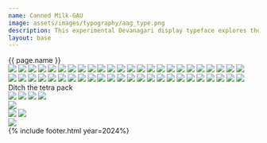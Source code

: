 ```yaml
---
name: Canned Milk-GAU 
image: assets/images/typography/aag_type.png
description: This experimental Devanagari display typeface explores the dynamic interplay of gradients and colours, pushing the boundaries of traditional letterforms.
layout: base
---
```

<div class="lg:text-[96px] md:text-[96px] text-[50px] flex justify-center items-center min-h-[145px] italic mb-20">
    {{ page.name }}
</div>
<div class="flex bg-scroll-left w-[1900px] h-[250px]">
    <div class="flex gap-x-9"> 
        <img src="{{site.baseurl}}/assets/images/typography/canned-milk/can-1.png">
        <img src="{{site.baseurl}}/assets/images/typography/canned-milk/can-2.png">
        <img src="{{site.baseurl}}/assets/images/typography/canned-milk/can-3.png">
        <img src="{{site.baseurl}}/assets/images/typography/canned-milk/can-4.png">
        <img src="{{site.baseurl}}/assets/images/typography/canned-milk/can-1.png">
        <img src="{{site.baseurl}}/assets/images/typography/canned-milk/can-2.png">
        <img src="{{site.baseurl}}/assets/images/typography/canned-milk/can-3.png">
        <img src="{{site.baseurl}}/assets/images/typography/canned-milk/can-4.png">
        <img src="{{site.baseurl}}/assets/images/typography/canned-milk/can-1.png">
        <img src="{{site.baseurl}}/assets/images/typography/canned-milk/can-2.png">
        <img src="{{site.baseurl}}/assets/images/typography/canned-milk/can-3.png">
        <img src="{{site.baseurl}}/assets/images/typography/canned-milk/can-4.png">
        <img src="{{site.baseurl}}/assets/images/typography/canned-milk/can-1.png">
        <img src="{{site.baseurl}}/assets/images/typography/canned-milk/can-2.png">
        <img src="{{site.baseurl}}/assets/images/typography/canned-milk/can-3.png">
        <img src="{{site.baseurl}}/assets/images/typography/canned-milk/can-4.png">
        <img src="{{site.baseurl}}/assets/images/typography/canned-milk/can-1.png">
        <img src="{{site.baseurl}}/assets/images/typography/canned-milk/can-2.png">
        <img src="{{site.baseurl}}/assets/images/typography/canned-milk/can-3.png">
        <img src="{{site.baseurl}}/assets/images/typography/canned-milk/can-4.png">
        <img src="{{site.baseurl}}/assets/images/typography/canned-milk/can-1.png">
        <img src="{{site.baseurl}}/assets/images/typography/canned-milk/can-2.png">
        <img src="{{site.baseurl}}/assets/images/typography/canned-milk/can-3.png">
        <img src="{{site.baseurl}}/assets/images/typography/canned-milk/can-4.png">
    </div> 
    <div class="flex gap-x-9"> 
        <img src="{{site.baseurl}}/assets/images/typography/canned-milk/can-1.png">
        <img src="{{site.baseurl}}/assets/images/typography/canned-milk/can-2.png">
        <img src="{{site.baseurl}}/assets/images/typography/canned-milk/can-3.png">
        <img src="{{site.baseurl}}/assets/images/typography/canned-milk/can-4.png">
        <img src="{{site.baseurl}}/assets/images/typography/canned-milk/can-1.png">
        <img src="{{site.baseurl}}/assets/images/typography/canned-milk/can-2.png">
        <img src="{{site.baseurl}}/assets/images/typography/canned-milk/can-3.png">
        <img src="{{site.baseurl}}/assets/images/typography/canned-milk/can-4.png">
        <img src="{{site.baseurl}}/assets/images/typography/canned-milk/can-1.png">
        <img src="{{site.baseurl}}/assets/images/typography/canned-milk/can-2.png">
        <img src="{{site.baseurl}}/assets/images/typography/canned-milk/can-3.png">
        <img src="{{site.baseurl}}/assets/images/typography/canned-milk/can-4.png">
        <img src="{{site.baseurl}}/assets/images/typography/canned-milk/can-1.png">
        <img src="{{site.baseurl}}/assets/images/typography/canned-milk/can-2.png">
        <img src="{{site.baseurl}}/assets/images/typography/canned-milk/can-3.png">
        <img src="{{site.baseurl}}/assets/images/typography/canned-milk/can-4.png">
        <img src="{{site.baseurl}}/assets/images/typography/canned-milk/can-1.png">
        <img src="{{site.baseurl}}/assets/images/typography/canned-milk/can-2.png">
        <img src="{{site.baseurl}}/assets/images/typography/canned-milk/can-3.png">
        <img src="{{site.baseurl}}/assets/images/typography/canned-milk/can-4.png">
        <img src="{{site.baseurl}}/assets/images/typography/canned-milk/can-1.png">
        <img src="{{site.baseurl}}/assets/images/typography/canned-milk/can-2.png">
        <img src="{{site.baseurl}}/assets/images/typography/canned-milk/can-3.png">
        <img src="{{site.baseurl}}/assets/images/typography/canned-milk/can-4.png">
    </div> 
</div> 
<div class="md:text-[36px] text-[22px] h-[200px] flex justify-center items-center md:leading-10 leading-6 text-center my-20">
    Ditch the tetra pack
</div>
<div class="w-full h-fit lg:px-20 px-5 space-y-15 font-[Instrument_Serif] text-white overflow-hidden mb-20">
    <div class="grid grid-cols-2 md:grid-rows-1 gap-12.5">
        <img src="{{site.baseurl}}/assets/images/typography/canned-milk/milk-og.png">
        <img src="{{site.baseurl}}/assets/images/typography/canned-milk/milk-cocoa.png">
        <img src="{{site.baseurl}}/assets/images/typography/canned-milk/milk-mint.png">
        <img src="{{site.baseurl}}/assets/images/typography/canned-milk/milk-vanilla.png">
    </div>
    <img src="{{site.baseurl}}/assets/images/typography/canned-milk/milk-box.png">
    <div class="overflow-hidden relative">
        <img class="relative object-center opacity-0" src="{{site.baseurl}}/assets/images/typography/canned-milk/milk-box.png">
        <img class="absolute object-center scale-170 top-0 left-0" src="{{site.baseurl}}/assets/images/typography/canned-milk/milk-box.png">
    </div> 
    <img src="{{site.baseurl}}/assets/images/typography/canned-milk/holding-milk.png">
</div>
{% include footer.html year=2024%}